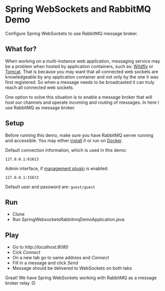 # Spring WebSockets and RabbitMQ Demo

Configure Spring WebSockets to use RabbitMQ message broker.

## What for?

When working on a multi-instance web application, messaging service may be a problem when hosted by application containers, such as: [Wildfly](http://wildfly.org/) or [Tomcat](http://tomcat.apache.org/). That is because you may want that all connected web sockets are knowledgeable by any application container and not only by the one it was first registered. So when a message needs to be broadcasted it can truly reach all connected web sockets.

One option to solve this situation is to enable a message broker that will host our channels and operate incoming and routing of messages. In here I use RabbitMQ as message broker.

## Setup

Before running this demo, make sure you have RabbitMQ server running and accessible. You may either [install](https://www.rabbitmq.com/download.html) it or run on [Docker](https://hub.docker.com/_/rabbitmq/).

Default connection information, which is used in this demo:

`127.0.0.1:61613`

Admin interface, if [management plugin](https://www.rabbitmq.com/management.html) is enabled:

`127.0.0.1:15672`

Default user and password are: `guest/guest`

## Run

- Clone
- Run SpringWebsocketsRabbitmqDemoApplication.java

## Play

- Go to *http://localhost:8080*
- Cick *Connect*
- On a new tab go to same address and *Connect*
- Fill in a message and click *Send*
- Message should be delivered to WebSockets on both tabs

Great! We have Spring WebSockets working with RabbitMQ as a message broker relay :D